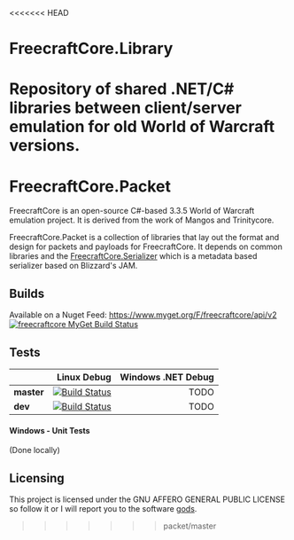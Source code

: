 <<<<<<< HEAD
# FreecraftCore.Library
Repository of shared .NET/C# libraries between client/server emulation for old World of Warcraft versions.
=======
# FreecraftCore.Packet

FreecraftCore is an open-source C#-based 3.3.5 World of Warcraft emulation project. It is derived from the work of Mangos and Trinitycore.

FreecraftCore.Packet is a collection of libraries that lay out the format and design for packets and payloads for FreecraftCore. It depends on common libraries and the [FreecraftCore.Serializer](https://github.com/FreecraftCore/FreecraftCore.Serializer) which is a metadata based serializer based on Blizzard's JAM.

## Builds

Available on a Nuget Feed: https://www.myget.org/F/freecraftcore/api/v2 [![freecraftcore MyGet Build Status](https://www.myget.org/BuildSource/Badge/freecraftcore?identifier=c8b700be-7ec4-4a5b-87a0-f663ab446ad0)](https://www.myget.org/)

## Tests

|    | Linux Debug | Windows .NET Debug |
|:---|----------------:|------------------:|
|**master**| [![Build Status](https://travis-ci.org/FreecraftCore/FreecraftCore.Packet.svg?branch=master)](https://travis-ci.org/FreecraftCore/FreecraftCore.Packet) | TODO |
|**dev**| [![Build Status](https://travis-ci.org/FreecraftCore/FreecraftCore.Packet.svg?branch=dev)](https://travis-ci.org/FreecraftCore/FreecraftCore.Packet) | TODO |

#### Windows - Unit Tests

(Done locally)

## Licensing

This project is licensed under the GNU AFFERO GENERAL PUBLIC LICENSE so follow it or I will report you to the software [gods](https://www.gnu.org/licenses/gpl-violation.en.html).
>>>>>>> packet/master
